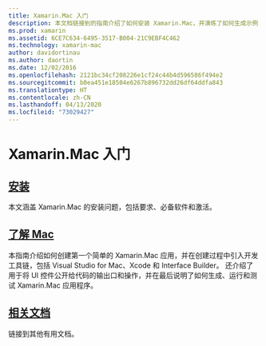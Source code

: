```yaml
---
title: Xamarin.Mac 入门
description: 本文档链接到的指南介绍了如何安装 Xamarin.Mac，并演练了如何生成示例 Xamarin.Mac 应用。
ms.prod: xamarin
ms.assetid: 6CE7C634-6495-3517-B004-21C9EBF4C462
ms.technology: xamarin-mac
author: davidortinau
ms.author: daortin
ms.date: 12/02/2016
ms.openlocfilehash: 2121bc34cf208226e1cf24c44b4d596586f494e2
ms.sourcegitcommit: b0ea451e18504e6267b896732dd26df64ddfa843
ms.translationtype: HT
ms.contentlocale: zh-CN
ms.lasthandoff: 04/13/2020
ms.locfileid: "73029427"
---
```

# <a name="getting-started-with-xamarinmac"></a>Xamarin.Mac 入门

## <a name="installation"></a>[安装](~/mac/get-started/installation.md)

本文涵盖 Xamarin.Mac 的安装问题，包括要求、必备软件和激活。

## <a name="hello-mac"></a>[了解 Mac](~/mac/get-started/hello-mac.md)

本指南介绍如何创建第一个简单的 Xamarin.Mac 应用，并在创建过程中引入开发工具链，包括 Visual Studio for Mac、Xcode 和 Interface Builder。 还介绍了用于将 UI 控件公开给代码的输出口和操作，并在最后说明了如何生成、运行和测试 Xamarin.Mac 应用程序。

## <a name="related-documentation"></a>[相关文档](~/mac/get-started/related.md)

链接到其他有用文档。
